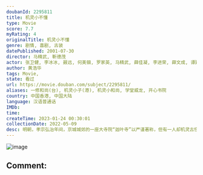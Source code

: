 ```yaml
---
doubanId: 2295811
title: 机灵小不懂
type: Movie
score: 7.7
myRating: 4
originalTitle: 机灵小不懂
genre: 剧情, 喜剧, 古装
datePublished: 2001-07-30
director: 马精武, 靳德茂
actor: 张卫健, 李冰冰, 聂远, 何美钿, 罗家英, 马精武, 薛佳凝, 李进荣, 薛文成, 谭建昌, 沈晓海, 黄海冰, 曹俊, 黄翀, 关顺田, 刘大刚, 魏晶琦, 金永钢, 王槊, 靳德茂, 秦一铭, 何中华, 杜鹤, 赵麒, 寇占文, 马子俊, 张谦, 代乐乐, 姜薏柔, 刘挺
author: 黄浩华
tags: Movie, 
state: 看过
url: https://movie.douban.com/subject/2295811/
aliases: 一修和尚(台), 机灵小子(港), 机灵小和尚, 学堂威龙, 开心书院
country: 中国香港, 中国大陆
language: 汉语普通话
IMDb: 
time: 
createTime: 2023-01-24 00:30:01
collectionDate: 2022-05-09
desc: 明朝，孝宗弘治年间，京城城郊的一座大寺院“迦叶寺”以严谨著称，但有一人却机灵古怪，以打破寺规为乐，他就是不懂（张卫健饰）。不懂的存在给整个寺院带来生气，也因一次偶然的机会，帮助孝宗皇帝度过了难关。...
---
```


![image](p2509141362.jpg)

Comment: 
---

